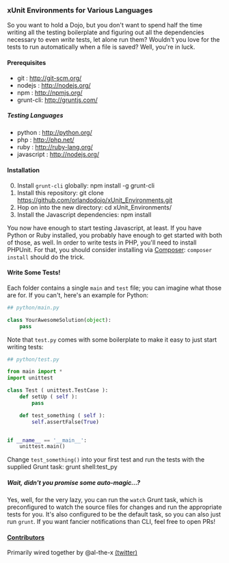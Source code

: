 ### xUnit Environments for Various Languages

So you want to hold a Dojo, but you don't want to spend half the time writing all the testing boilerplate and figuring out all the dependencies necessary to even _write_ tests, let alone run them? Wouldn't you love for the tests to run automatically when a file is saved? Well, you're in luck.

#### Prerequisites

* git : http://git-scm.org/
* nodejs : http://nodejs.org/
* npm : http://npmjs.org/
* grunt-cli: http://gruntjs.com/

##### Testing Languages

* python : http://python.org/
* php : http://php.net/
* ruby : http://ruby-lang.org/
* javascript : http://nodejs.org/

#### Installation

0. Install `grunt-cli` globally:
    npm install -g grunt-cli
1. Install this repository:
    git clone https://github.com/orlandodojo/xUnit_Environments.git
2. Hop on into the new directory:
    cd xUnit_Environments/
3. Install the Javascript dependencies:
    npm install

You now have enough to start testing Javascript, at least. If you have Python or Ruby installed, you probably have enough to get started with both of those, as well. In order to write tests in PHP, you'll need to install PHPUnit. For that, you should consider installing via [Composer](http://getcomposer.org/): `composer install` should do the trick.

#### Write Some Tests!

Each folder contains a single `main` and `test` file; you can imagine what those are for. If you can't, here's an example for Python:

```python
## python/main.py

class YourAwesomeSolution(object):
    pass
```

Note that `test.py` comes with some boilerplate to make it easy to just start writing tests:

```python
## python/test.py

from main import *
import unittest

class Test ( unittest.TestCase ):
    def setUp ( self ):
        pass

    def test_something ( self ):
        self.assertFalse(True)


if __name__ == '__main__':
    unittest.main()
```

Change `test_something()` into your first test and run the tests with the supplied Grunt task:
    grunt shell:test_py

##### Wait, didn't you promise some auto-magic...?

Yes, well, for the very lazy, you can run the `watch` Grunt task, which is preconfigured to watch the source files for changes and run the appropriate tests for you. It's also configured to be the default task, so you can also just run `grunt`. If you want fancier notifications than CLI, feel free to open PRs!

#### [Contributors](contributors)

Primarily wired together by @al-the-x [(twitter)](http://twitter.com/al_the_x)
